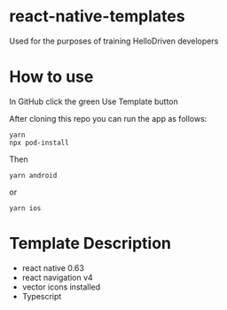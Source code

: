# react-native-templates
Used for the purposes of training HelloDriven developers

# How to use
In GitHub click the green Use Template button

After cloning this repo you can run the app as follows:
```
yarn
npx pod-install
```
Then
```
yarn android
```
or
```
yarn ios
```

# Template Description
- react native 0.63
- react navigation v4
- vector icons installed
- Typescript

